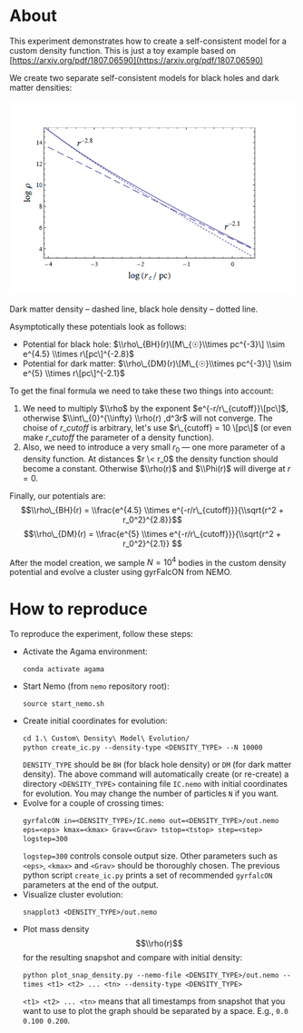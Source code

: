 # About

This experiment demonstrates how to create a self-consistent model for a custom density function.
This is just a toy example based on [https://arxiv.org/pdf/1807.06590](https://arxiv.org/pdf/1807.06590)

We create two separate self-consistent models for black holes and dark matter densities:

![Dark matter density – dashed line, black hole density – dotted line.](../images/pic1.png)

Dark matter density – dashed line, black hole density – dotted line.

Asymptotically these potentials look as follows:

- Potential for black hole: $\\rho\_{BH}(r)\[M\_{☉}\\times pc^{-3}\] \\sim e^{4.5} \\times r\[pc\]^{-2.8}$
- Potential for dark matter: $\\rho\_{DM}(r)\[M\_{☉}\\times pc^{-3}\] \\sim e^{5} \\times r\[pc\]^{-2.1}$

To get the final formula we need to take these two things into account:

1. We need to multiply $\\rho$ by the exponent $e^{-r/r\_{cutoff}}\[pc\]$, otherwise $\\int\_{0}^{\\infty} \\rho(r) ,d^3r$ will not converge. The choise of $r\_{cutoff}$ is arbitrary, let's use $r\_{cutoff} = 10 \[pc\]$ (or even make $r\_{cutoff}$ the parameter of a density function).
1. Also, we need to introduce a very small $r_0$ — one more parameter of a density function. At distances $r \< r_0$ the density function should become a constant. Otherwise $\\rho(r)$ and $\\Phi(r)$ will diverge at $r=0$.

Finally, our potentials are:
$$\\rho\_{BH}(r) = \\frac{e^{4.5} \\times e^{-r/r\_{cutoff}}}{\\sqrt{r^2 + r_0^2}^{2.8}}$$
$$\\rho\_{DM}(r) = \\frac{e^{5} \\times e^{-r/r\_{cutoff}}}{\\sqrt{r^2 + r_0^2}^{2.1}} $$

After the model creation, we sample $N=10^4$ bodies in the custom density potential and evolve a cluster using gyrFalcON from NEMO.

# How to reproduce

To reproduce the experiment, follow these steps:

- Activate the Agama environment:
  ```shell
  conda activate agama
  ```
- Start Nemo (from `nemo` repository root):
  ```shell
  source start_nemo.sh
  ```
- Create initial coordinates for evolution:
  ```shell
  cd 1.\ Custom\ Density\ Model\ Evolution/
  python create_ic.py --density-type <DENSITY_TYPE> --N 10000
  ```
  `DENSITY_TYPE` should be `BH` (for black hole density) or `DM` (for dark matter density).
  The above command will automatically create (or re-create) a directory `<DENSITY_TYPE>` containing file `IC.nemo` with initial coordinates for evolution.
  You may change the number of particles `N` if you want.
- Evolve for a couple of crossing times:
  ```shell
  gyrfalcON in=<DENSITY_TYPE>/IC.nemo out=<DENSITY_TYPE>/out.nemo eps=<eps> kmax=<kmax> Grav=<Grav> tstop=<tstop> step=<step> logstep=300
  ```
  `logstep=300` controls console output size. Other parameters such as `<eps>`, `<kmax>` and `<Grav>` should be thoroughly
  chosen. The previous python script `create_ic.py` prints a set of recommended `gyrfalcON` parameters at the end of the
  output.
- Visualize cluster evolution:
  ```shell
  snapplot3 <DENSITY_TYPE>/out.nemo
  ```
- Plot mass density $$\\rho(r)$$ for the resulting snapshot and compare with initial density:
  ```shell
  python plot_snap_density.py --nemo-file <DENSITY_TYPE>/out.nemo --times <t1> <t2> ... <tn> --density-type <DENSITY_TYPE>
  ```
  `<t1> <t2> ... <tn>` means that all timestamps from snapshot that you want to use to plot the graph should be separated by a space.
  E.g., `0.0 0.100 0.200`.
